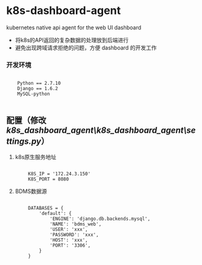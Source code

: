 # k8s-dashboard-agent
kubernetes native api agent for the web UI dashboard

* 将k8s的API返回的复杂数据的处理放到后端进行
* 避免出现跨域请求拒绝的问题，方便 dashboard 的开发工作

### 开发环境
<pre>
<code>
    Python == 2.7.10
    Django == 1.6.2
    MySQL-python
</code>
</pre>

## 配置（修改 *k8s_dashboard_agent\\k8s_dashboard_agent\settings.py*）
1. k8s原生服务地址

<pre><code>
        K8S_IP = '172.24.3.150'
        K8S_PORT = 8080
</code></pre>

2. BDMS数据源

<pre><code>
        DATABASES = {
            'default': {
                'ENGINE': 'django.db.backends.mysql',
                'NAME': 'bdms_web',
                'USER': 'xxx',
                'PASSWORD': 'xxx',
                'HOST': 'xxx',
                'PORT': '3306',
            }
        }
</code></pre>


